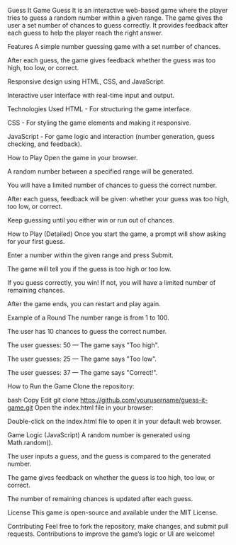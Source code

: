 Guess It Game
Guess It is an interactive web-based game where the player tries to guess a random number within a given range. The game gives the user a set number of chances to guess correctly. It provides feedback after each guess to help the player reach the right answer.

Features
A simple number guessing game with a set number of chances.

After each guess, the game gives feedback whether the guess was too high, too low, or correct.

Responsive design using HTML, CSS, and JavaScript.

Interactive user interface with real-time input and output.

Technologies Used
HTML - For structuring the game interface.

CSS - For styling the game elements and making it responsive.

JavaScript - For game logic and interaction (number generation, guess checking, and feedback).

How to Play
Open the game in your browser.

A random number between a specified range will be generated.

You will have a limited number of chances to guess the correct number.

After each guess, feedback will be given: whether your guess was too high, too low, or correct.

Keep guessing until you either win or run out of chances.

How to Play (Detailed)
Once you start the game, a prompt will show asking for your first guess.

Enter a number within the given range and press Submit.

The game will tell you if the guess is too high or too low.

If you guess correctly, you win! If not, you will have a limited number of remaining chances.

After the game ends, you can restart and play again.

Example of a Round
The number range is from 1 to 100.

The user has 10 chances to guess the correct number.

The user guesses: 50 — The game says "Too high".

The user guesses: 25 — The game says "Too low".

The user guesses: 37 — The game says "Correct!".

How to Run the Game
Clone the repository:

bash
Copy
Edit
git clone https://github.com/yourusername/guess-it-game.git
Open the index.html file in your browser:

Double-click on the index.html file to open it in your default web browser.

Game Logic (JavaScript)
A random number is generated using Math.random().

The user inputs a guess, and the guess is compared to the generated number.

The game gives feedback on whether the guess is too high, too low, or correct.

The number of remaining chances is updated after each guess.

License
This game is open-source and available under the MIT License.

Contributing
Feel free to fork the repository, make changes, and submit pull requests. Contributions to improve the game’s logic or UI are welcome!
